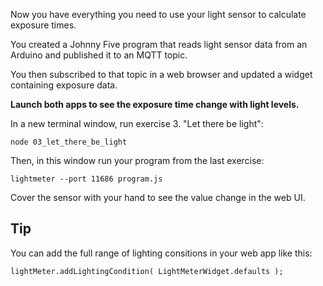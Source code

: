 Now you have everything you need to use your light sensor to calculate exposure times.

You created a Johnny Five program that reads light sensor data from an Arduino and published it to an MQTT topic.

You then subscribed to that topic in a web browser and updated a widget containing exposure data.

__Launch both apps to see the exposure time change with light levels.__

In a new terminal window, run exercise 3. "Let there be light":

    node 03_let_there_be_light

Then, in this window run your program from the last exercise:

    lightmeter --port 11686 program.js

Cover the sensor with your hand to see the value change in the web UI.

## Tip

You can add the full range of lighting consitions in your web app like this:

    lightMeter.addLightingCondition( LightMeterWidget.defaults );
